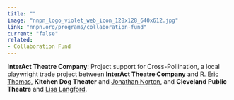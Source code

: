 ```yaml
---
title: ""
image: "nnpn_logo_violet_web_icon_128x128_640x612.jpg"
link: "nnpn.org/programs/collaboration-fund"
current: "false"
related:
- Collaboration Fund
---
```


**InterAct Theatre Company**: Project support for Cross-Pollination, a local playwright trade project between **InterAct Theatre Company** and [R. Eric Thomas](https://newplayexchange.org/users/892/r-eric-thomas), **Kitchen Dog Theater** and [Jonathan Norton](https://newplayexchange.org/users/494/jonathan-norton), and **Cleveland Public Theatre** and [Lisa Langford](https://newplayexchange.org/users/9569/lisa-langford).

